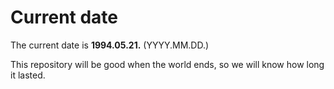 # Current date

The current date is **1994.05.21.** (YYYY.MM.DD.)

This repository will be good when the world ends, so we will know how long it lasted.